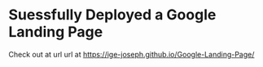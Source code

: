 # Suessfully Deployed a Google Landing Page

Check out at url url at https://ige-joseph.github.io/Google-Landing-Page/